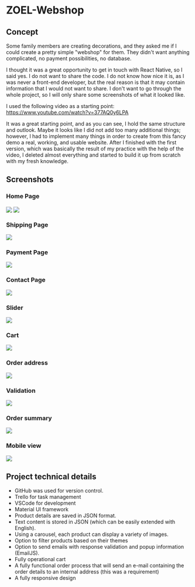 
# ZOEL-Webshop

## Concept
Some family members are creating decorations, and they asked me if I could create a pretty simple "webshop" for them. They didn't want anything complicated, no payment possibilities, no database.

I thought it was a great opportunity to get in touch with React Native, so I said yes. I do not want to share the code. I do not know how nice it is, as I was never a front-end developer, but the real reason is that it may contain information that I would not want to share. I don't want to go through the whole project, so I will only share some screenshots of what it looked like.

I used the following video as a starting point: https://www.youtube.com/watch?v=377AQ0y6LPA

It was a great starting point, and as you can see, I hold the same structure and outlook. Maybe it looks like I did not add too many additional things; however, I had to implement many things in order to create from this fancy demo a real, working, and usable website. After I finished with the first version, which was basically the result of my practice with the help of the video, I deleted almost everything and started to build it up from scratch with my fresh knowledge.

## Screenshots

###  Home Page 
<img align="center" src="./Screenshots/main.png">
<img align="center" src="./Screenshots/main2.png">

###  Shipping Page
<img align="center" src="./Screenshots/shipping.png">

###  Payment Page
<img align="center" src="./Screenshots/payment.png">

###  Contact Page
<img align="center" src="./Screenshots/contact.png">

###  Slider
<img align="center" src="./Screenshots/slider.png">

### Cart
<img align="center" src="./Screenshots/cart.png">

### Order address
<img align="center" src="./Screenshots/address.png">

### Validation
<img align="center" src="./Screenshots/validation.png">

### Order summary
<img align="center" src="./Screenshots/order.png">

### Mobile view
<img align="center" src="./Screenshots/responsive.png">

## Project technical details
* GitHub was used for version control.  
* Trello for task management  
* VSCode for development  
* Material UI framework  
* Product details are saved in JSON format.  
* Text content is stored in JSON (which can be easily extended with English).  
* Using a carousel, each product can display a variety of images.  
* Option to filter products based on their themes  
* Option to send emails with response validation and popup information (EmailJS).  
* Fully operational cart  
* A fully functional order process that will send an e-mail containing the order details to an internal address (this was a requirement)
* A fully responsive design
